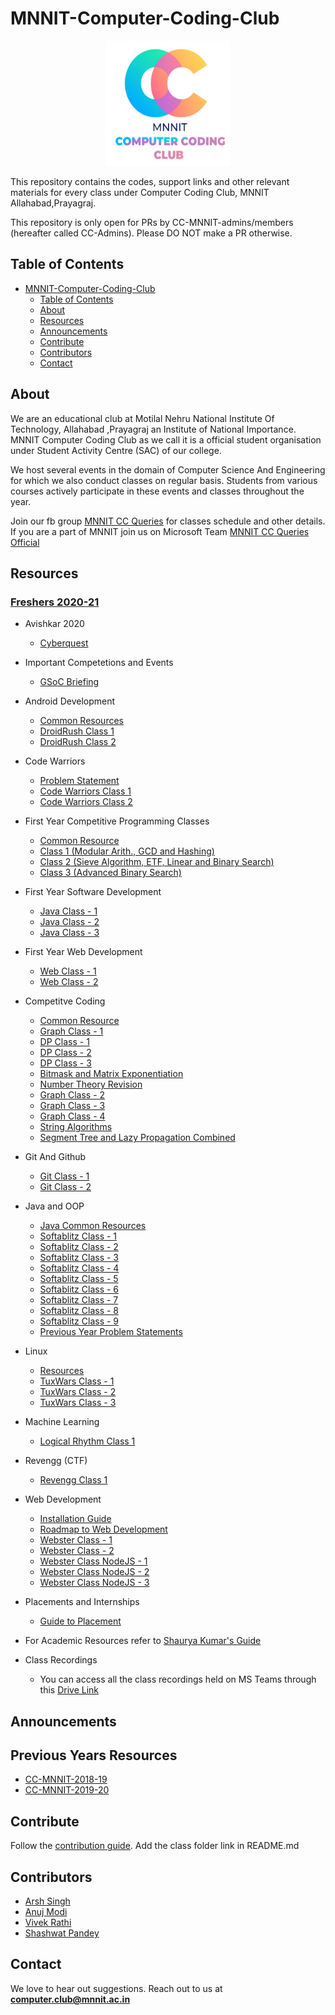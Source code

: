 <head>
    <meta property='og:image' content='{{site.url}}/{{page.image}}'/>
    <meta property='og:type' content='website' />
</head>

# MNNIT-Computer-Coding-Club
<div align="center"><img src="./cclogo.png" height="200" width="200"/></div>

This repository contains the codes, support links and other relevant materials for every class under Computer Coding Club, MNNIT Allahabad,Prayagraj.

This repository is only open for PRs by CC-MNNIT-admins/members (hereafter called CC-Admins). Please DO NOT make a PR otherwise.


## Table of Contents

- [MNNIT-Computer-Coding-Club](#mnnit-computer-coding-club)
  - [Table of Contents](#table-of-contents)
  - [About](#about)
  - [Resources](#resources)
  - [Announcements](#announcements)
  - [Contribute](#contribute)
  - [Contributors](#contributors)
  - [Contact](#contact)

## About

We are an educational club at Motilal Nehru National Institute Of Technology, Allahabad ,Prayagraj an Institute of National Importance. MNNIT Computer Coding Club as we call it is a official student organisation under Student Activity Centre (SAC) of our college.

We host several events in the domain of Computer Science And Engineering for which we also conduct classes on regular basis. Students from various courses actively participate in these events and classes throughout the year.

Join our fb group [MNNIT CC Queries](https://www.facebook.com/groups/ccqueries/) for classes schedule and other details.
If you are a part of MNNIT join us on Microsoft Team [MNNIT CC Queries Official](https://bit.ly/ccqueriesteam)

## Resources

### [Freshers 2020-21](Freshers/)

- Avishkar 2020
	- [Cyberquest](Cyberquest2020/)

- Important Competetions and Events
	- [GSoC Briefing](Events/)

- Android Development
	- [Common Resources](Android)
	- [DroidRush Class 1](Android/2020_09_05_DroidRush-Class-1)
	- [DroidRush Class 2](Android/2020_09_14_DroidRush-Class-2/myapp)

- Code Warriors
	- [Problem Statement](CodeWarrior/Arena.zip)
	- [Code Warriors Class 1](CodeWarrior/2020_09_22_CodeWarrior-Class-1)
	- [Code Warriors Class 2](CodeWarrior/2020_09_26_CodeWarrior-Class-2)

- First Year Competitive Programming Classes
    - [Common Resource](First_Year_Competitive_Programming)
    - [Class 1 (Modular Arith., GCD and Hashing)](./First_Year_Competitive_Programming/07_02_2021_Class_1)
    - [Class 2 (Sieve Algorithm, ETF, Linear and Binary Search)](./First_Year_Competitive_Programming/13_02_2021_Class_2)
    - [Class 3 (Advanced Binary Search)](./First_Year_Competitive_Programming/14_02_2021_Class_3)

- First Year Software Development
	- [Java Class - 1](First_Year_Java/2021_02_11_Java-Class-1)
	- [Java Class - 2](First_Year_Java/2021_02_18_Java-Class-2)
	- [Java Class - 3](First_Year_Java/2021_02_20_Java-Class-3)

- First Year Web Development
	- [Web Class - 1](First_Year_Web_Development/2021_02_09_Web-Class-1)
	- [Web Class - 2](First_Year_Web_Development/2021_02_16_Web-Class-2)

- Competitve Coding
	- [Common Resource](Competitive_Coding)  
	- [Graph Class - 1](Competitive_Coding/25_06_2020_Graph_1)  
	- [DP Class - 1](Competitive_Coding/12_08_2020_DP_1)  
	- [DP Class - 2](Competitive_Coding/30_08_2020_DP_2)  
	- [DP Class - 3](Competitive_Coding/13_09_2020_DP_3)  	
    - [Bitmask and Matrix Exponentiation](Competitive_Coding/20_09_2020_Bitmask_and_MatrixExponentiation)
    - [Number Theory Revision](Competitive_Coding/20_09_2020_Number_Theory)
    - [Graph Class - 2](Competitive_Coding/02_01_2021_Graph_2)
    - [Graph Class - 3](Competitive_Coding/09_01_2021_Graph_3)
    - [Graph Class - 4](Competitive_Coding/10_01_2021_Graph_4)
    - [String Algorithms](Competitive_Coding/16_01_2021_String_Algorithms)
    - [Segment Tree and Lazy Propagation Combined](Competitive_Coding/31_01_2021_SegmentTree_and_Lazy_Classes_Combined)
    
- Git And Github
	- [Git Class - 1](Git_Github/2020_08_29_Git-Class-1)
	- [Git Class - 2](Git_Github/2020_08_30_Git-Class-2)

- Java and OOP
	- [Java Common Resources](Java/Common%20Resources)
	- [Softablitz Class - 1](Java/2020_09_01_Java-Class-1)
	- [Softablitz Class - 2](Java/2020_09_05_Java-Class-2)
	- [Softablitz Class - 3](Java/2020_09_06_Java-Class-3)
	- [Softablitz Class - 4](Java/2020_09_07_Java-Class-4)
	- [Softablitz Class - 5](Java/2020_09_12_Java-Class-5)
	- [Softablitz Class - 6](Java/2020_09_19_Java-Class-6)
	- [Softablitz Class - 7](Java/2020_09_20_Java-Class-7)
	- [Softablitz Class - 8](Java/2020_09_23_Java-Class-8)
	- [Softablitz Class - 9](Java/2020_10_05_Java-Class-9)
	- [Previous Year Problem Statements](Java/Softablitz%20Problem%20Statements)

- Linux
	- [Resources](Linux)
	- [TuxWars Class - 1](Linux/2020_09_15_Tuxwars-Class-1)
	- [TuxWars Class - 2](Linux/2020_09_21_Tuxwars-Class-2)
	- [TuxWars Class - 3](Linux/2020_09_24_Tuxwars-Class-3)

- Machine Learning
	- [Logical Rhythm Class 1](ML/2020_08_31_LR-Class-1)

- Revengg (CTF)
	- [Revengg Class 1](Capture%20The%20Flag/2020_09_28_Revengg-Class-1)

- Web Development
	- [Installation Guide](WebD/Installation%20Guide.pdf)
	- [Roadmap to Web Development](WebD)
	- [Webster Class - 1](WebD/2020_08_29_Webster-Class-1)
	- [Webster Class - 2](WebD/2020_09_04_Webster-Class-2)
	- [Webster Class NodeJS - 1](WebD/2020_09_12_Webster-Class-NodeJS-1)
	- [Webster Class NodeJS - 2](WebD/2020_09_16_Webster-Class-NodeJS-2)
	- [Webster Class NodeJS - 3](WebD/2020_09_19_Webster-Class-NodeJS-3)

- Placements and Internships
	- [Guide to Placement](Placements)

- For Academic Resources refer to [Shaurya Kumar's Guide](https://shauryashares.weebly.com/)

- Class Recordings
	- You can access all the class recordings held on MS Teams through this [Drive Link](https://drive.google.com/drive/folders/1VKNH9mT945nq6hFZDk9kSN4ibQhWfj_L?usp=sharing)  

## Announcements

## Previous Years Resources

- [CC-MNNIT-2018-19](https://cc-mnnit.github.io/2018-19-Classes/)
- [CC-MNNIT-2019-20](https://cc-mnnit.github.io/2019-20-Classes/)

## Contribute

Follow the [contribution guide](https://github.com/CC-MNNIT/2020-21-Classes/blob/master/contributor_guide.md). Add the class folder link in README.md

## Contributors

* [Arsh Singh](https://github.com/iosdev474)
* [Anuj Modi](https://github.com/descifrado)
* [Vivek Rathi](https://github.com/vivekrathi53)
* [Shashwat Pandey](https://github.com/shashwat1998)

## Contact

We love to hear out suggestions. Reach out to us at <strong>computer.club@mnnit.ac.in</strong>
